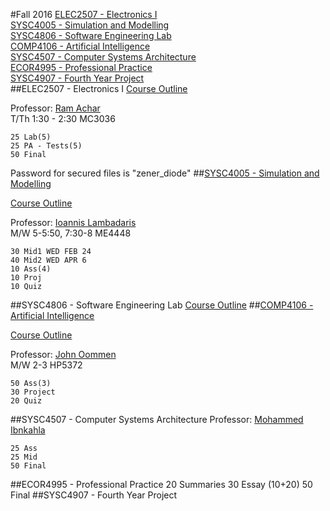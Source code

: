 #Fall 2016
[ELEC2507 - Electronics I](#elec2507---electronics-i)  
[SYSC4005 - Simulation and Modelling](#sysc4005---simulation-and-modelling)  
[SYSC4806 - Software Engineering Lab](#sysc4806---software-engineering-lab)  
[COMP4106 - Artificial Intelligence](#comp4106---artificial-intelligence)  
[SYSC4507 - Computer Systems Architecture](#sysc4507---computer-systems-architecture)  
[ECOR4995 - Professional Practice](#ecor4995---professional-practice)  
[SYSC4907 - Fourth Year Project](#sysc4907---fourth-year-project)  
##ELEC2507 - Electronics I
[Course Outline](https://culearn.carleton.ca/moodle/mod/resource/view.php?id=775442)

Professor: [Ram Achar](mailto:achar@doe.carleton.ca)  
T/Th 1:30 - 2:30 MC3036

	25 Lab(5)
	25 PA - Tests(5)
	50 Final

Password for secured files is "zener_diode"
##[SYSC4005 - Simulation and Modelling](http://www.sce.carleton.ca/courses/sysc-5001/w16/)

[Course Outline](http://www.sce.carleton.ca/teaching/outline.php?course=sysc4005)

Professor: [Ioannis Lambadaris](mailto:ioannis@sce.carleton.ca)  
M/W 5-5:50, 7:30-8 ME4448

	30 Mid1 WED FEB 24
	40 Mid2 WED APR 6
	10 Ass(4)
	10 Proj
	10 Quiz
##SYSC4806 - Software Engineering Lab
[Course Outline](https://culearn.carleton.ca/moodle/mod/resource/view.php?id=769431)
##[COMP4106 - Artificial Intelligence](http://people.scs.carleton.ca/~oommen/Courses/COMP4106Winter16/)

[Course Outline](http://www.scs.carleton.ca/sites/default/files/course_outlines/4106Outline16.pdf)

Professor: [John Oommen](oommenatsignscs.carleton.ca)  
M/W 2-3 HP5372

	50 Ass(3)
	30 Project
	20 Quiz
##SYSC4507 - Computer Systems Architecture
Professor: [Mohammed Ibnkahla](ibnkahla@sce.carleton.ca)

	25 Ass
	25 Mid
	50 Final
##ECOR4995 - Professional Practice
	20 Summaries
	30 Essay (10+20)
	50 Final
##SYSC4907 - Fourth Year Project
